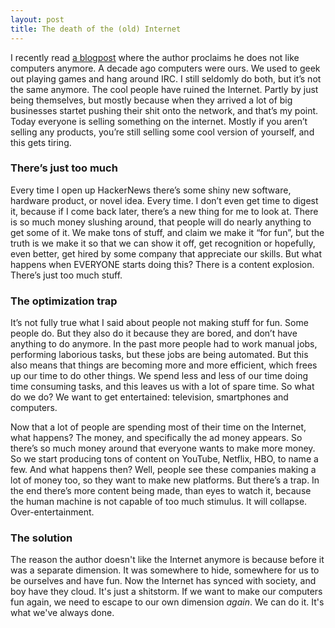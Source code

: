 ```yaml
---
layout: post
title: The death of the (old) Internet
---
```

I recently read [a blogpost](https://www.happyassassin.net/2016/11/04/i-dont-like-computers/) where the author proclaims he does not like computers anymore. A decade ago computers were ours. We used to geek out playing games and hang around IRC. I still seldomly do both, but it’s not the same anymore. The cool people have ruined the Internet. Partly by just being themselves, but mostly because when they arrived a lot of big businesses startet pushing their shit onto the network, and that’s my point. Today everyone is selling something on the internet. Mostly if you aren’t selling any products, you’re still selling some cool version of yourself, and this gets tiring.

### There’s just too much
Every time I open up HackerNews there’s some shiny new software, hardware product, or novel idea. Every time. I don’t even get time to digest it, because if I come back later, there’s a new thing for me to look at. There is so much money slushing around, that people will do nearly anything to get some of it. We make tons of stuff, and claim we make it “for fun”, but the truth is we make it so that we can show it off, get recognition or hopefully, even better, get hired by some company that appreciate our skills. But what happens when EVERYONE starts doing this? There is a content explosion. There’s just too much stuff.

### The optimization trap
It’s not fully true what I said about people not making stuff for fun. Some people do. But they also do it because they are bored, and don’t have anything to do anymore. In the past more people had to work manual jobs, performing laborious tasks, but these jobs are being automated. But this also means that things are becoming more and more efficient, which frees up our time to do other things. We spend less and less of our time doing time consuming tasks, and this leaves us with a lot of spare time. So what do we do? We want to get entertained: television, smartphones and computers. 

Now that a lot of people are spending most of their time on the Internet, what happens? The money, and specifically the ad money appears. So there’s so much money around that everyone wants to make more money. So we start producing tons of content on YouTube, Netflix, HBO, to name a few. And what happens then? Well, people see these companies making a lot of money too, so they want to make new platforms. But there’s a trap. In the end there’s more content being made, than eyes to watch it, because the human machine is not capable of too much stimulus. It will collapse. Over-entertainment.

### The solution
The reason the author doesn't like the Internet anymore is because before it was a separate dimension. It was somewhere to hide, somewhere for us to be ourselves and have fun. Now the Internet has synced with society, and boy have they cloud. It's just a shitstorm. If we want to make our computers fun again, we need to escape to our own dimension *again*. We can do it. It's what we've always done.
